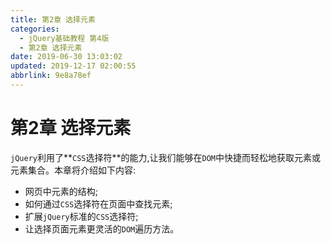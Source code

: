 ```yaml
---
title: 第2章 选择元素
categories: 
  - jQuery基础教程 第4版
  - 第2章 选择元素
date: 2019-06-30 13:03:02
updated: 2019-12-17 02:00:55
abbrlink: 9e8a78ef
---
```

# 第2章 选择元素 #
`jQuery`利用了**`CSS`选择符**的能力,让我们能够在`DOM`中快捷而轻松地获取元素或元素集合。本章将介绍如下内容:
- 网页中元素的结构; 
- 如何通过`CSS`选择符在页面中查找元素; 
- 扩展`jQuery`标准的`CSS`选择符; 
- 让选择页面元素更灵活的`DOM`遍历方法。 

